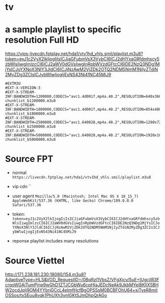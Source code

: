 # tv


# a sample playlist to specific resolution Full HD
https://vips-livecdn.fptplay.net/hda1/vtv1hd_vhls.smil/playlist.m3u8?token=eyJ1c2VyX2lkIjogIiIsICJjaGFubmVsX3VybCI6ICJ2dHYxaGRfdmhscy5zbWlsIiwgImlzcCI6ICJ2aWV0dGVsIiwgInRpbWVzdGFtcCI6IDE2NzQ3NDg1MjYsICJoYXNoX3NlY3JldCI6ICJjNzAwM2VjZDk2OTQ2NDM5NmM1NjIyZTdiN2MyZDg3ZCIsICJybWlwIjogIjExNS43Ni41NC45MiJ9

```
#EXTM3U
#EXT-X-VERSION:3
#EXT-X-STREAM-INF:BANDWIDTH=1200000,CODECS="avc1.4d001f,mp4a.40.2",RESOLUTION=640x360
chunklist_b1200000.m3u8
#EXT-X-STREAM-INF:BANDWIDTH=1800000,CODECS="avc1.4d001f,mp4a.40.2",RESOLUTION=854x480
chunklist_b1800000.m3u8
#EXT-X-STREAM-INF:BANDWIDTH=2500000,CODECS="avc1.640028,mp4a.40.2",RESOLUTION=1280x720
chunklist_b2500000.m3u8
#EXT-X-STREAM-INF:BANDWIDTH=5000000,CODECS="avc1.640028,mp4a.40.2",RESOLUTION=1920x1080
chunklist_b5000000.m3u8
```

# Source FPT
- normal
`https://livecdn.fptplay.net/hda1/vtv1hd_vhls.smil/playlist.m3u8`
- vip cdn
``

- user agent
`Mozilla/5.0 (Macintosh; Intel Mac OS X 10_15_7) AppleWebKit/537.36 (KHTML, like Gecko) Chrome/109.0.0.0 Safari/537.36`

- token: `token=eyJ1c2VyX2lkIjogIiIsICJjaGFubmVsX3VybCI6ICJ2dHYxaGRfdmhscy5zbWlsIiwgImlzcCI6ICJ2aWV0dGVsIiwgInRpbWVzdGFtcCI6IDE2NzQ3NDg1MjYsICJoYXNoX3NlY3JldCI6ICJjNzAwM2VjZDk2OTQ2NDM5NmM1NjIyZTdiN2MyZDg3ZCIsICJybWlwIjogIjExNS43Ni41NC45MiJ9`

- reponse playlist includes many resolutions



# Source Viettel
http://171.238.181.230:18080/154.m3u8?AdaptiveType=HLS&VOD_RequestID=/0BqRzl1VbsZ/VFgXjcv/5uE+IUgcjIR3FcrqoWGAjTumPjnp9wGhD1ZTJCGbWu6cpHIaJEDcNeAk9JkbMYeiBKlIX5BHW2ocdJplj9OM4YYbriGCcL4eImfHcfBgOPSSsM0BCBFOhU64+sjTyeR8mitOSSos/txSEuu8vqk1PhUXh3ynlGKtSJmDhpQrAGo

